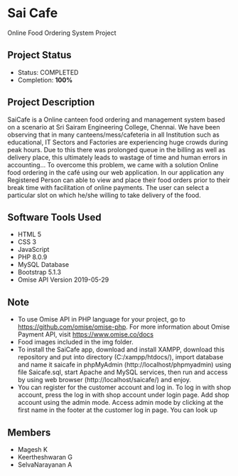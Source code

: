 # Sai Cafe
Online Food Ordering System Project

## Project Status
- Status: COMPLETED
- Completion: **100%**

## Project Description
SaiCafe is a Online canteen food ordering and management system based on a scenario at Sri Sairam Engineering College, Chennai. We have been observing that in many canteens/mess/cafeteria in all Institution such as educational, IT Sectors and Factories are experiencing huge crowds during peak hours. Due to this there was prolonged queue in the billing as well as delivery place, this ultimately leads to wastage of time and human errors in accounting... To overcome this problem, we came with a solution Online food ordering in the café using our web application. In our application any Registered Person can able to view and place their food orders prior to their break time with facilitation of online payments. The user can select a particular slot on which he/she willing to take delivery of the food.

## Software Tools Used
- HTML 5
- CSS 3
- JavaScript
- PHP 8.0.9
- MySQL Database
- Bootstrap 5.1.3
- Omise API Version 2019-05-29

## Note
- To use Omise API in PHP language for your project, go to https://github.com/omise/omise-php. For more information about Omise Payment API, visit https://www.omise.co/docs
- Food images included in the img folder.
- To install the SaiCafe app, download and install XAMPP, download this repository and put into directory (C:/xampp/htdocs/), import database and name it saicafe in phpMyAdmin (http://localhost/phpmyadmin) using file Saicafe.sql, start Apache and MySQL services, then run and access by using web browser (http://localhost/saicafe/) and enjoy.
- You can register for the customer account and log in. To log in with shop account, press the log in with shop account under login page. Add shop account using the admin mode. Access admin mode by clicking at the first name in the footer at the customer log in page. You can look up 

## Members
- Magesh K
- Keertheshwaran G
- SelvaNarayanan A
